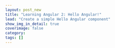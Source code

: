 ```yaml
---
layout: post_new
title: "Learning Angular 2: Hello Angular!"
lead: "Create a simple Hello Angular component"
show_img_in_detail: true
coverimage: false
category:
tags: []
---
```


